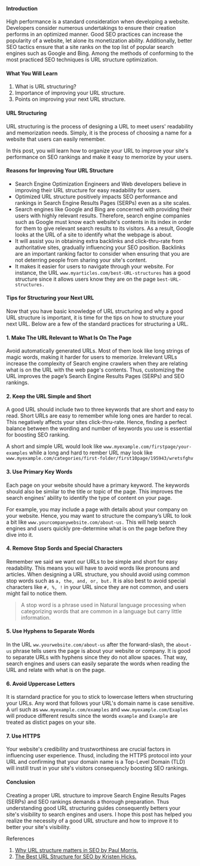 #### Introduction
High performance is a standard consideration when developing a website. Developers consider numerous undertakings to ensure their creation performs in an optimized manner. Good SEO practices can increase the popularity of a website, let alone its monetization ability. Additionally, better SEO tactics ensure that a site ranks on the top list of popular search engines such as Google and Bing. Among the methods of conforming to the most practiced SEO techniques is URL structure optimization.
#### What You Will Learn

1.	What is URL structuring?
2.	Importance of improving your URL structure.
3.	Points on improving your next URL structure.

#### URL Structuring
URL structuring is the process of designing a URL to meet users' readability and memorization needs. Simply, it is the process of choosing a name for a website that users can easily remember.

In this post, you will learn how to organize your URL to improve your site's performance on SEO rankings and make it easy to memorize by your users.

#### Reasons for Improving Your URL Structure

- Search Engine Optimization Engineers and Web developers believe in improving their URL structure for easy readability for users. 
- Optimized URL structure positively impacts SEO performance and rankings in Search Engine Results Pages (SERPs) even as a site scales.
- Search engines like Google and Bing are concerned with providing their users with highly relevant results. Therefore, search engine companies such as Google must know each website's contents in its index in order for them to give relevant search results to its visitors. As a result, Google looks at the URL of a site to identify what the webpage is about.
- It will assist you in obtaining extra backlinks and click-thru-rate from authoritative sites, gradually influencing your SEO position. Backlinks are an important ranking factor to consider when ensuring that you are not deterring people from sharing your site's content.
- It makes it easier for users to navigate through your website. For instance, the URL `www.myarticles.com/best-URL-structures` has a good structure since it allows users know they are on the page `best-URL-structures.`

#### Tips for Structuring your Next URL
Now that you have basic knowledge of URL structuring and why a good URL structure is important, it is time for the tips on how to structure your next URL. Below are a few of the standard practices for structuring a URL.

#### 1. Make The URL Relevant to What Is On The Page
Avoid automatically generated URLs. Most of them look like long strings of magic words, making it harder for users to memorize. 
Irrelevant URLs increase the complexity of Search engine crawlers when they are relating what is on the URL with the web page's contents. Thus, customizing the URL improves the page’s Search Engine Results Pages (SERPs) and SEO rankings.

#### 2. Keep the URL Simple and Short
A good URL should include two to three keywords that are short and easy to read. Short URLs are easy to remember while long ones are harder to recal. This negatively affects your sites click-thru-rate. Hence, finding a perfect balance between the wording and number of keywords you use is essential for boosting SEO ranking. 

A short and simple URL would look like  `www.myexample.com/firstpage/your-examples` while a long and hard to rember URL may look like `www.myexample.com/categories/first-folder/first10page/195943/wretsfghv`

#### 3. Use Primary Key Words
Each page on your website should have a primary keyword. The keywords should also be similar to the title or topic of the page. This improves the search engines' ability to identify the type of content on your page. 

For example, you may include a page with details about your company on your website. Hence, you may want to structure the company’s URL to look a bit like `www.yourcompanywebsite.com/about-us.` This will help search engines and users quickly pre-determine what is on the page before they dive into it.

#### 4. Remove Stop Sords and Special Characters
Remember we said we want our URLs to be simple and short for easy readability. This means you will have to avoid words like pronouns and articles. When designing a URL structure, you should avoid using common stop words such as `a, the, and, or, but.` 
It is also best to avoid special characters like `#, %, !` in your URL since they are not common, and users might fail to notice them.

> A stop word is a phrase used in Natural language processing when categorizing words that are common in a language but carry little information. 

#### 5. Use Hyphens to Separate Words
In the URL `ww.yourwebsite.com/about-us` after the forward-slash, the `about-us` phrase tells users the page is about your website or company. 
It is good to separate URLs with hyphens since they do not allow spaces. That way, search engines and users can easily separate the words when reading the URL and relate with what is on the page.

#### 6. Avoid Uppercase Letters
It is starndard practice for you to stick to lowercase letters when structuring your URLs. Any word that follows your URL's domain name is case sensitive. A url such as `www.myexample.com/examples` and `www.myexample.com/Exaples` will produce different results since the words `example` and `Example` are treated as distict pages on your site. 

#### 7. Use HTTPS
Your website's credibility and trustworthiness are crucial factors in influencing user experience. Thusd,  including the HTTPS protocol into your URL and confirming that your domain name is a Top-Level Domain (TLD) will instill trust in your site's visitors consequencly boosting SEO rankings.


#### Conclusion
Creating a proper URL structure to improve Search Engine Results Pages (SERPs) and SEO rankings demands a thorough preparation. Thus understanding good URL structuring guides consequently betters your site's visibility to search engines and users. 
I hope this post has helped you realize the necessity of a good URL structure and how to improve it to better your site's visibility. 

References
1.	[Why URL structure matters in SEO by Paul Morris.](https://amasty.com/blog/why-url-structure-matters-in-seo/) 
2.	[The Best URL Structure for SEO by Kristen Hicks.](https://www.hostgator.com/blog/best-url-structure-seo/)

